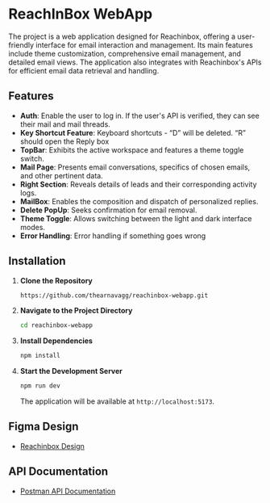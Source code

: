 # ReachInBox WebApp

The project is a web application designed for Reachinbox, offering a user-friendly interface for email interaction and management. Its main features include theme customization, comprehensive email management, and detailed email views. The application also integrates with Reachinbox's APIs for efficient email data retrieval and handling.

## Features
- **Auth**: Enable the user to log in. If the user's API is verified, they can see their mail and mail threads.
- **Key Shortcut Feature**: Keyboard shortcuts - “D” will be deleted. “R” should open the Reply box
- **TopBar**: Exhibits the active workspace and features a theme toggle switch.
- **Mail Page**: Presents email conversations, specifics of chosen emails, and other pertinent data.
- **Right Section**: Reveals details of leads and their corresponding activity logs.
- **MailBox**: Enables the composition and dispatch of personalized replies.
- **Delete PopUp**: Seeks confirmation for email removal.
- **Theme Toggle**: Allows switching between the light and dark interface modes.
- **Error Handling**: Error handling if something goes wrong

## Installation

1. **Clone the Repository**

   ```bash
   https://github.com/thearnavagg/reachinbox-webapp.git
   ```

2. **Navigate to the Project Directory**

   ```bash
   cd reachinbox-webapp
   ```

3. **Install Dependencies**

   ```bash
   npm install
   ```

4. **Start the Development Server**

   ```bash
   npm run dev
   ```

   The application will be available at `http://localhost:5173`.

## Figma Design

- [Reachinbox Design](https://www.figma.com/design/uECxqvFhEx9dn4ZuO7wqmu/Reachinbox-Assignment?node-id=1-20869&t=ZY1VyRCEYZB8EyvA-0)

## API Documentation

- [Postman API Documentation](https://documenter.getpostman.com/view/30630244/2sA2rCTMKr#f45cb7f3-d007-4df5-83f4-ea598d3e5015)
